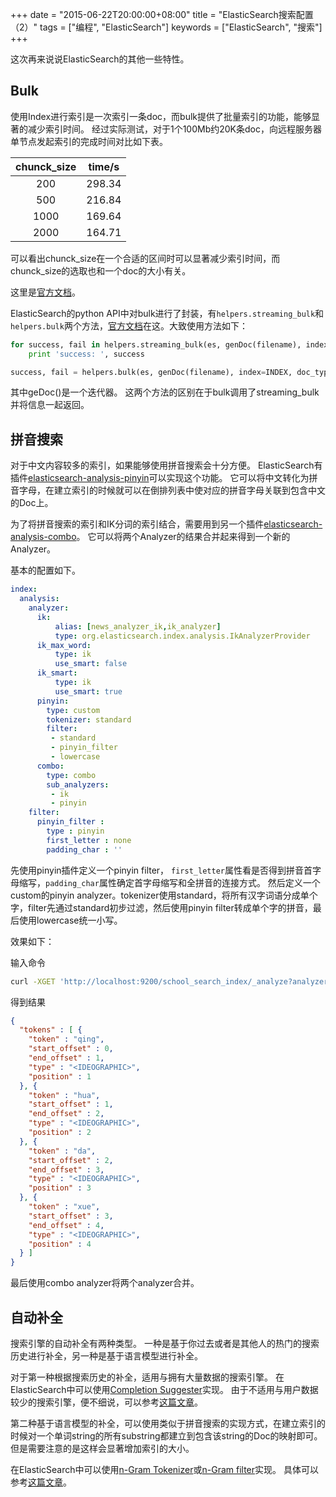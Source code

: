 +++
date = "2015-06-22T20:00:00+08:00"
title = "ElasticSearch搜索配置（2）"
tags = ["编程", "ElasticSearch"]
keywords = ["ElasticSearch", "搜索"]
+++

这次再来说说ElasticSearch的其他一些特性。

## Bulk

使用Index进行索引是一次索引一条doc，而bulk提供了批量索引的功能，能够显著的减少索引时间。
经过实际测试，对于1个100Mb约20K条doc，向远程服务器单节点发起索引的完成时间对比如下表。

| chunck_size | time/s |
| :-----------: | :------: |
| 200 | 298.34 |
| 500 | 216.84 |
| 1000 | 169.64 |
| 2000 | 164.71 |

可以看出chunck_size在一个合适的区间时可以显著减少索引时间，而chunck_size的选取也和一个doc的大小有关。

这里是[官方文档](https://www.elastic.co/guide/en/elasticsearch/reference/current/docs-bulk.html)。

ElasticSearch的python API中对bulk进行了封装，有`helpers.streaming_bulk`和`helpers.bulk`两个方法，[官方文档](https://elasticsearch-py.readthedocs.org/en/master/helpers.html?highlight=bulk#elasticsearch.helpers.bulk)在这。大致使用方法如下：

```py
for success, fail in helpers.streaming_bulk(es, genDoc(filename), index=INDEX, doc_type=DOCTYPE, chunk_size=1000):
	print 'success: ', success
```

```py
success, fail = helpers.bulk(es, genDoc(filename), index=INDEX, doc_type=DOCTYPE, chunk_size=1000)
```

其中geDoc()是一个迭代器。
这两个方法的区别在于bulk调用了streaming_bulk并将信息一起返回。

## 拼音搜索

对于中文内容较多的索引，如果能够使用拼音搜索会十分方便。
ElasticSearch有插件[elasticsearch-analysis-pinyin](https://github.com/medcl/elasticsearch-analysis-pinyin)可以实现这个功能。
它可以将中文转化为拼音字母，在建立索引的时候就可以在倒排列表中使对应的拼音字母关联到包含中文的Doc上。

为了将拼音搜索的索引和IK分词的索引结合，需要用到另一个插件[elasticsearch-analysis-combo](https://github.com/yakaz/elasticsearch-analysis-combo/)。
它可以将两个Analyzer的结果合并起来得到一个新的Analyzer。

基本的配置如下。

```yml
index:
  analysis:
    analyzer:
      ik:
          alias: [news_analyzer_ik,ik_analyzer]
          type: org.elasticsearch.index.analysis.IkAnalyzerProvider
      ik_max_word:
          type: ik
          use_smart: false
      ik_smart:
          type: ik
          use_smart: true
      pinyin:
        type: custom
        tokenizer: standard
        filter:
         - standard 
         - pinyin_filter
         - lowercase         
      combo:
        type: combo
        sub_analyzers: 
         - ik
         - pinyin
    filter:
      pinyin_filter : 
        type : pinyin
        first_letter : none
        padding_char : ''
```

先使用pinyin插件定义一个pinyin filter， `first_letter`属性看是否得到拼音首字母缩写，`padding_char`属性确定首字母缩写和全拼音的连接方式。
然后定义一个custom的pinyin analyzer。tokenizer使用standard，将所有汉字词语分成单个字，filter先通过standard初步过滤，然后使用pinyin filter转成单个字的拼音，最后使用lowercase统一小写。

效果如下：

输入命令

```sh
curl -XGET 'http://localhost:9200/school_search_index/_analyze?analyzer=pinyin&pretty' -d '清华大学'
```

得到结果

```json
{
  "tokens" : [ {
    "token" : "qing",
    "start_offset" : 0,
    "end_offset" : 1,
    "type" : "<IDEOGRAPHIC>",
    "position" : 1
  }, {
    "token" : "hua",
    "start_offset" : 1,
    "end_offset" : 2,
    "type" : "<IDEOGRAPHIC>",
    "position" : 2
  }, {
    "token" : "da",
    "start_offset" : 2,
    "end_offset" : 3,
    "type" : "<IDEOGRAPHIC>",
    "position" : 3
  }, {
    "token" : "xue",
    "start_offset" : 3,
    "end_offset" : 4,
    "type" : "<IDEOGRAPHIC>",
    "position" : 4
  } ]
}
```

最后使用combo analyzer将两个analyzer合并。

## 自动补全

搜索引擎的自动补全有两种类型。
一种是基于你过去或者是其他人的热门的搜索历史进行补全，另一种是基于语言模型进行补全。

对于第一种根据搜索历史的补全，适用与拥有大量数据的搜索引擎。
在ElasticSearch中可以使用[Completion Suggester](https://www.elastic.co/guide/en/elasticsearch/reference/current/search-suggesters-completion.html)实现。
由于不适用与用户数据较少的搜索引擎，便不细说，可以参考[这篇文章](http://blog.qbox.io/quick-and-dirty-autocomplete-with-elasticsearch-completion-suggest)。

第二种基于语言模型的补全，可以使用类似于拼音搜索的实现方式，在建立索引的时候对一个单词string的所有substring都建立到包含该string的Doc的映射即可。
但是需要注意的是这样会显著增加索引的大小。

在ElasticSearch中可以使用[n-Gram Tokenizer](https://www.elastic.co/guide/en/elasticsearch/reference/current/analysis-ngram-tokenizer.html#analysis-ngram-tokenizer)或[n-Gram filter](https://www.elastic.co/guide/en/elasticsearch/reference/current/analysis-ngram-tokenfilter.html)实现。
具体可以参考[这篇文章](http://jontai.me/blog/2013/02/adding-autocomplete-to-an-elasticsearch-search-application/)。